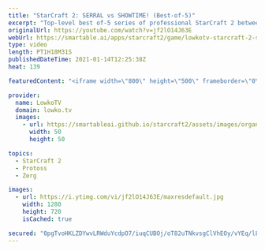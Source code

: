 ```yaml
---
title: "StarCraft 2: SERRAL vs SHOWTIME! (Best-of-5)"
excerpt: "Top-level best of-5 series of professional StarCraft 2 between Serral and ShoWTimE.  Become a YouTube member: https://lowko.tv/join Support my work on Patreon: http://www.patreon.com/lowkotv  My second channel: http://lowko.tv/morelowko Lowko Merch: http://lowko.tv/merch  Be part of the community on"
originalUrl: https://youtube.com/watch?v=jf2lO14J63E
webUrl: https://smartable.ai/apps/starcraft2/game/lowkotv-starcraft-2-serral-vs-showtime-best-of-5/
type: video
length: PT1H18M31S
publishedDateTime: 2021-01-14T12:25:38Z
heat: 139

featuredContent: "<iframe width=\"800\" height=\"500\" frameborder=\"0\" src=\"https://www.youtube.com/embed/jf2lO14J63E\" allow=\"accelerometer; autoplay; encrypted-media; gyroscope; picture-in-picture\" allowfullscreen></iframe>"

provider:
  name: LowkoTV
  domain: lowko.tv
  images:
    - url: https://smartableai.github.io/starcraft2/assets/images/organizations/lowko.tv-50x50.jpg
      width: 50
      height: 50

topics:
  - StarCraft 2
  - Protoss
  - Zerg

images:
  - url: https://i.ytimg.com/vi/jf2lO14J63E/maxresdefault.jpg
    width: 1280
    height: 720
    isCached: true

secured: "0pgTvoHKLZDYwvLRWduYcdpO7/iuqCUBOj/oT82uTNkvsgClVhEOy/vYEq/lLfdsq6YsZsByHHlSxxmZayaPwzwQnBChNVRwS17Go1qZzi1pfyKg4KgujCI8jBdIshbDafCp6m7/ZIJ9KWCJEktJTo3c8OjwfbJf0LBG5jxPKz2erJUmo3w1f3+hbhXYmoYQb3z9mlKedN9zZeI9D3+tgf+O9rOx3OBEevth55/xw8002uhvpTI3CIPlHo8RFpKJvqqmDJueKPIzKYg/B3fBAjn/QJA3yAAH5kVQxtx+hRNw4FyfYl6/FI418VIiXNqeEIPdnLHhqnvR8IypHxL457fih/ZvJNoqWnps+xf/yqtK71UHuxvn0te8A9rSSPerkbyqpJtPKd7Q/ZzuIWt0Uk/1rghMKe28mdc30QfML2lpPeyODbw06dp1/kqnUEbB;qjGaq7nrvx8PO602jlLyOw=="
---
```


